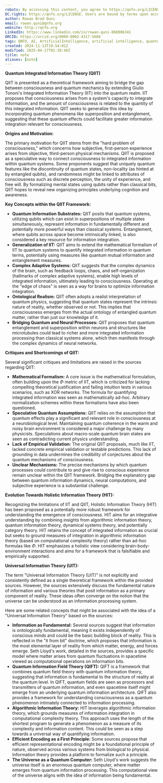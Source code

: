 ```yaml
---
robots: By accessing this content, you agree to https://qnfo.org/LICENSE. Non-commercial use only. Attribution required.
DC.rights: https://qnfo.org/LICENSE. Users are bound by terms upon access.
author: Rowan Brad Quni
email: rowan.quni@qnfo.org
website: http://qnfo.org
LinkedIn: https://www.linkedin.com/in/rowan-quni-868006341
ORCID: https://orcid.org/0009-0002-4317-5604
tags: QNFO, AI, ArtificialIntelligence, artificial intelligence, quantum, physics, science, Einstein, QuantumMechanics, quantum mechanics, QuantumComputing, quantum computing, information, InformationTheory, information theory, InformationalUniverse, informational universe, informational universe hypothesis, IUH
created: 2024-11-13T19:54:01Z
modified: 2025-04-17T02:38:46Z
title: note
aliases: [note]
---
```


**Quantum Integrated Information Theory (QIIT)**

QIIT is presented as a theoretical framework aiming to bridge the gap between consciousness and quantum mechanics by extending Giulio Tononi's Integrated Information Theory (IIT) into the quantum realm. IIT proposes that consciousness arises from a system's capacity to integrate information, and the amount of consciousness is related to the quantity of this integrated information. QIIT seeks to generalize this idea by incorporating quantum phenomena like superposition and entanglement, suggesting that these quantum effects could facilitate greater information integration relevant for consciousness.

**Origins and Motivation:**

The primary motivation for QIIT stems from the "hard problem of consciousness," which concerns how subjective, first-person experience arises from objective, third-person physical mechanisms. QIIT is proposed as a speculative way to connect consciousness to integrated information within quantum systems. Some proponents suggest that uniquely quantum features like the discontinuity of quantum states, non-locality (as hinted at by entangled qubits), and randomness might be linked to attributes of consciousness such as discrete perception, the unity of experience, and free will. By formalizing mental states using qubits rather than classical bits, QIIT hopes to reveal new organizing principles underlying cognition and awareness.

**Key Concepts within the QIIT Framework:**

*   **Quantum Information Substrates:** QIIT posits that quantum systems, utilizing qubits which can exist in superpositions of multiple states simultaneously, represent information in fundamentally different and potentially more powerful ways than classical systems. Entanglement, where qubits across space become intrinsically linked, is also considered a key resource for information integration.
*   **Generalization of IIT:** QIIT aims to extend the mathematical formalism of IIT to quantum systems to quantify integrated information in quantum terms, potentially using measures like quantum mutual information and entanglement measures.
*   **Complex Adaptive Systems:** QIIT suggests that the complex dynamics of the brain, such as feedback loops, chaos, and self-organization (hallmarks of complex adaptive systems), enable high levels of integrated information, ultimately leading to consciousness. Operating at the "edge of chaos" is seen as a way for brains to optimize information integration.
*   **Ontological Realism:** QIIT often adopts a realist interpretation of quantum physics, suggesting that quantum states represent the intrinsic nature of reality, whether observed or not. This implies that consciousness emerges from the actual ontology of entangled quantum matter, rather than just our knowledge of it.
*   **Bridging Quantum and Neural Processes:** QIIT proposes that quantum entanglement and superposition within neurons and structures like microtubules could lead to richer and more integrated information processing than classical systems alone, which then manifests through the complex dynamics of neural networks.

**Critiques and Shortcomings of QIIT:**

Several significant critiques and limitations are raised in the sources regarding QIIT:

*   **Mathematical Formalism:** A core issue is the mathematical formulation, often building upon the $\Phi$ metric of IIT, which is criticized for lacking compelling theoretical justification and failing intuition tests in various scenarios, such as XOR networks. The formula for quantifying integrated information was seen as mathematically ad-hoc. Arbitrary normalization schemes within these formalisms have also been questioned.
*   **Speculative Quantum Assumptions:** QIIT relies on the assumption that quantum effects play a significant and relevant role in consciousness at a neurobiological level. Maintaining quantum coherence in the warm and noisy brain environment is considered a major challenge by many physicists. Speculations about macro-scale quantum brain states are seen as contradicting current physics understanding.
*   **Lack of Empirical Validation:** The original QIIT proposals, much like IIT, lacked concrete empirical validation or testable predictions. This lack of grounding in data undermines the credibility of conjectures about the quantum mechanisms of consciousness.
*   **Unclear Mechanisms:** The precise mechanisms by which quantum processes could contribute to and give rise to conscious experience remain unclear within the QIIT framework. Bridging the explanatory gap between quantum information dynamics, neural computations, and subjective experience is a substantial challenge.

**Evolution Towards Holistic Information Theory (HIT):**

Recognizing the limitations of IIT and QIIT, Holistic Information Theory (HIT) has been proposed as a potentially more robust framework for understanding the emergence of consciousness. HIT aims for an integrative understanding by combining insights from algorithmic information theory, quantum information theory, dynamical systems theory, and potentially category theory. HIT retains the concept of integrated information as crucial but seeks to ground measures of integration in algorithmic information theory (based on computational complexity theory) rather than ad-hoc formulas like $\Phi$. HIT emphasizes a holistic view considering brain-body-environment interactions and aims for a framework that is falsifiable and empirically supported.

**Universal Information Theory (UIT):**

The term "Universal Information Theory (UIT)" is not explicitly and consistently defined as a single theoretical framework within the provided sources. However, the sources extensively discuss the fundamental nature of information and various theories that posit information as a primary component of reality. These ideas often converge on the notion that the universe can be understood as an information processing system.

Here are some related concepts that might be associated with the idea of a "Universal Information Theory" based on the sources:

*   **Information as Fundamental:** Several sources suggest that information is ontologically fundamental, meaning it exists independently of conscious minds and could be the basic building block of reality. This is reflected in the "it from bit" doctrine, which proposes that information is the most elemental layer of reality from which matter, energy, and forces emerge. Seth Lloyd's work, detailed in the sources, provides a specific model where matter arises from quantum fluctuations in spacetime viewed as computational operations on information bits.
*   **Quantum Information Field Theory (QIFT):** QIFT is a framework that combines quantum field theory with quantum information theory, suggesting that information is fundamental to the structure of reality at the quantum level. In QIFT, quantum fields are seen as processors and transmitters of quantum information, and even spacetime itself might emerge from an underlying quantum information architecture. QIFT also provides a framework for understanding consciousness as a quantum phenomenon intimately connected to information processing.
*   **Algorithmic Information Theory:** HIT leverages algorithmic information theory, which grounds measures of information integration in computational complexity theory. This approach uses the length of the shortest program to generate a phenomenon as a measure of its complexity and information content. This could be seen as a step towards a universal way of quantifying information.
*   **Efficient Encoding as a First Principle:** Some sources propose that efficient representational encoding might be a foundational principle of nature, observed across various systems from biological to physical. Information theory provides a platform to formalize such a principle.
*   **The Universe as a Quantum Computer:** Seth Lloyd's work suggests the universe itself is an enormous quantum computer, where matter emerges from quantum information processing. This computational view of the universe aligns with the idea of information being fundamental.



